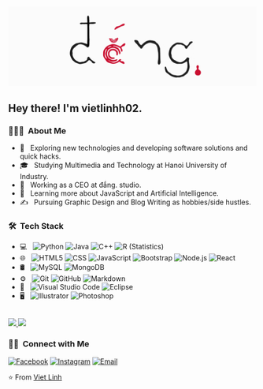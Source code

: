 
<img src="https://raw.githubusercontent.com/vietlinhh02/vietlinhh02/main/src/banner.png">

<h2>Hey there! I'm vietlinhh02.</h2>

<h3> 👨🏻‍💻 &nbsp;About Me </h3>

- 🤔 &nbsp; Exploring new technologies and developing software solutions and quick hacks.
- 🎓 &nbsp; Studying Multimedia and Technology at Hanoi University of Industry.
- 💼 &nbsp; Working as a CEO at đắng. studio.
- 🌱 &nbsp; Learning more about JavaScript and Artificial Intelligence.
- ✍️ &nbsp; Pursuing Graphic Design and Blog Writing as hobbies/side hustles.

<h3> 🛠 &nbsp;Tech Stack</h3>

- 💻 &nbsp;
  ![Python](https://img.shields.io/badge/-Python-333333?style=flat&logo=python)
  ![Java](https://img.shields.io/badge/-Java-333333?style=flat&logo=Java&logoColor=007396)
  ![C++](https://img.shields.io/badge/-C++-333333?style=flat&logo=C%2B%2B&logoColor=00599C)
  ![R (Statistics)](https://img.shields.io/badge/-R-333333?style=flat&logo=R&logoColor=276DC3)
- 🌐 &nbsp;
  ![HTML5](https://img.shields.io/badge/-HTML5-333333?style=flat&logo=HTML5)
  ![CSS](https://img.shields.io/badge/-CSS-333333?style=flat&logo=CSS3&logoColor=1572B6)
  ![JavaScript](https://img.shields.io/badge/-JavaScript-333333?style=flat&logo=javascript)
  ![Bootstrap](https://img.shields.io/badge/-Bootstrap-333333?style=flat&logo=bootstrap&logoColor=563D7C)
  ![Node.js](https://img.shields.io/badge/-Node.js-333333?style=flat&logo=node.js)
  ![React](https://img.shields.io/badge/-React-333333?style=flat&logo=react)
- 🛢 &nbsp;
  ![MySQL](https://img.shields.io/badge/-MySQL-333333?style=flat&logo=mysql)
  ![MongoDB](https://img.shields.io/badge/-MongoDB-333333?style=flat&logo=mongodb)
- ⚙️ &nbsp;
  ![Git](https://img.shields.io/badge/-Git-333333?style=flat&logo=git)
  ![GitHub](https://img.shields.io/badge/-GitHub-333333?style=flat&logo=github)
  ![Markdown](https://img.shields.io/badge/-Markdown-333333?style=flat&logo=markdown)
- 🔧 &nbsp;
  ![Visual Studio Code](https://img.shields.io/badge/-Visual%20Studio%20Code-333333?style=flat&logo=visual-studio-code&logoColor=007ACC)
  ![Eclipse](https://img.shields.io/badge/-Eclipse-333333?style=flat&logo=eclipse-ide&logoColor=2C2255)
- 🖥 &nbsp;
  ![Illustrator](https://img.shields.io/badge/-Illustrator-333333?style=flat&logo=adobe-illustrator)
  ![Photoshop](https://img.shields.io/badge/-Photoshop-333333?style=flat&logo=adobe-photoshop)

<br/>

<a href="https://github.com/vietlinhh02">
  <img height="180em" src="https://github-readme-stats.vercel.app/api?username=vietlinhh02&theme=buefy&show_icons=true" />
  <img height="180em" src="https://github-readme-stats.vercel.app/api/top-langs/?username=vietlinhh02&theme=buefy&layout=compact" />
</a>

<br/>

<h3> 🤝🏻 &nbsp;Connect with Me </h3>

<p>
<a href="https://facebook.com/eddiesngu/"><img alt="Facebook" src="https://img.shields.io/badge/Facebook-Nguyen%20Viet%20Linh-blue?style=flat-square&logo=facebook"></a>
<a href="https://www.instagram.com/vietlinhlinh_/"><img alt="Instagram" src="https://img.shields.io/badge/Instagram-vietlinhlinh._-blue?style=flat-square&logo=instagram"></a>
<a href="mailto:nvlinh0607@gmail.com"><img alt="Email" src="https://img.shields.io/badge/Email-nvlinh0607@gmail.com-blue?style=flat-square&logo=gmail"></a>
</p>

⭐️ From [Viet Linh](https://github.com/vietlinhh02)

